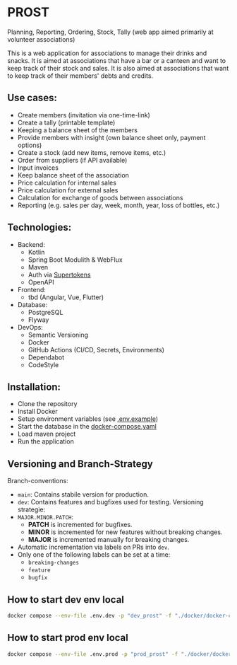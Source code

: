 # PROST

Planning, Reporting, Ordering, Stock, Tally (web app aimed primarily at volunteer associations)

This is a web application for associations to manage their drinks and snacks. It is aimed at
associations that have a bar or a canteen and want to keep track of their stock and sales. It is
also aimed at associations that want to keep track of their members' debts and credits.


## Use cases:

- Create members (invitation via one-time-link)
- Create a tally (printable template)
- Keeping a balance sheet of the members
- Provide members with insight (own balance sheet only, payment options)
- Create a stock (add new items, remove items, etc.)
- Order from suppliers (if API available)
- Input invoices
- Keep balance sheet of the association
- Price calculation for internal sales
- Price calculation for external sales
- Calculation for exchange of goods between associations
- Reporting (e.g. sales per day, week, month, year, loss of bottles, etc.)

## Technologies:
- Backend:
  - Kotlin
  - Spring Boot Modulith & WebFlux
  - Maven
  - Auth via [Supertokens](https://supertokens.com/docs/emailpassword/quickstart/backend-setup)
  - OpenAPI
- Frontend:
  - tbd (Angular, Vue, Flutter)
- Database:
  - PostgreSQL
  - Flyway
- DevOps:
  - Semantic Versioning
  - Docker
  - GitHub Actions (CI/CD, Secrets, Environments)
  - Dependabot
  - CodeStyle

## Installation:
- Clone the repository
- Install Docker
- Setup environment variables (see [.env.example](/.env.example))
- Start the database in the [docker-compose.yaml](../docker/docker-compose.yaml)
- Load maven project
- Run the application

## Versioning and Branch-Strategy
Branch-conventions:
  - `main`: Contains stabile version for production.
  - `dev`: Contains features and bugfixes used for testing.
Versioning strategie:
  - `MAJOR.MINOR.PATCH`:
    - **PATCH** is incremented for bugfixes.
    - **MINOR** is incremented for new features without breaking changes.
    - **MAJOR** is incremented manually for breaking changes.
  - Automatic incrementation via labels on PRs into `dev`.
  - Only one of the following labels can be set at a time:
    - `breaking-changes`
    - `feature`
    - `bugfix`

## How to start dev env local
```bash
docker compose --env-file .env.dev -p "dev_prost" -f "./docker/docker-compose.dev.yaml" up
```

## How to start prod env local
```bash
docker compose --env-file .env.prod -p "prod_prost" -f "./docker/docker-compose.prod.yaml" up
```

